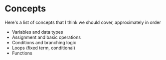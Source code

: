 # Concepts

Here's a list of concepts that I think we should cover, approximately in order

- Variables and data types
- Assignment and basic operations
- Conditions and branching logic
- Loops (fixed term, conditional)
- Functions